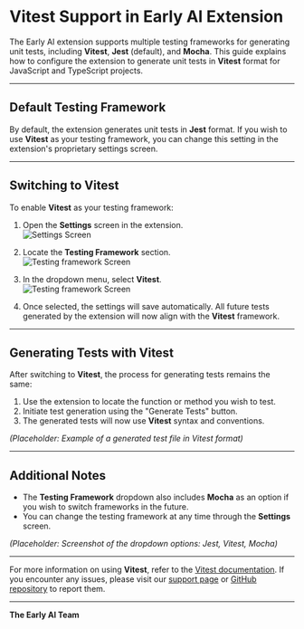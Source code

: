 # Vitest Support in Early AI Extension

The Early AI extension supports multiple testing frameworks for generating unit tests, including **Vitest**, **Jest** (default), and **Mocha**. This guide explains how to configure the extension to generate unit tests in **Vitest** format for JavaScript and TypeScript projects.

---

## Default Testing Framework

By default, the extension generates unit tests in **Jest** format. If you wish to use **Vitest** as your testing framework, you can change this setting in the extension's proprietary settings screen.

---

## Switching to Vitest

To enable **Vitest** as your testing framework:

1. Open the **Settings** screen in the extension.  
   ![Settings Screen](https://raw.githubusercontent.com/earlyai/earlyai-docs/main/media/settings/settings.jpg "Settings Screen in the Extension")

2. Locate the **Testing Framework** section.  
   ![Testing framework Screen](https://raw.githubusercontent.com/earlyai/earlyai-docs/main/media/settings/settings.jpg "Settings Screen in the Extension")

3. In the dropdown menu, select **Vitest**.  
   ![Testing framework Screen](https://raw.githubusercontent.com/earlyai/earlyai-docs/main/media/settings/vitest.jpg "Settings Screen in the Extension")

4. Once selected, the settings will save automatically. All future tests generated by the extension will now align with the **Vitest** framework.

---

## Generating Tests with Vitest

After switching to **Vitest**, the process for generating tests remains the same:

1. Use the extension to locate the function or method you wish to test.  
2. Initiate test generation using the "Generate Tests" button.  
3. The generated tests will now use **Vitest** syntax and conventions.

*(Placeholder: Example of a generated test file in Vitest format)*

---

## Additional Notes

- The **Testing Framework** dropdown also includes **Mocha** as an option if you wish to switch frameworks in the future.
- You can change the testing framework at any time through the **Settings** screen.

*(Placeholder: Screenshot of the dropdown options: Jest, Vitest, Mocha)*

---

For more information on using **Vitest**, refer to the [Vitest documentation](https://vitest.dev/). If you encounter any issues, please visit our [support page](#) or [GitHub repository](#) to report them.

---

**The Early AI Team**